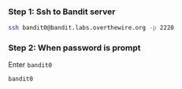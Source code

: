 ### Step 1: Ssh to Bandit server

```bash
ssh bandit0@bandit.labs.overthewire.org -p 2220
```

### Step 2: When password is prompt

Enter `bandit0`

```
bandit0
```
